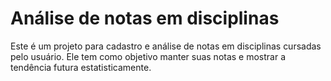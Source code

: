 # Análise de notas em disciplinas

Este é um projeto para cadastro e análise de notas em disciplinas cursadas pelo usuário.
Ele tem como objetivo manter suas notas e mostrar a tendência futura estatisticamente.

